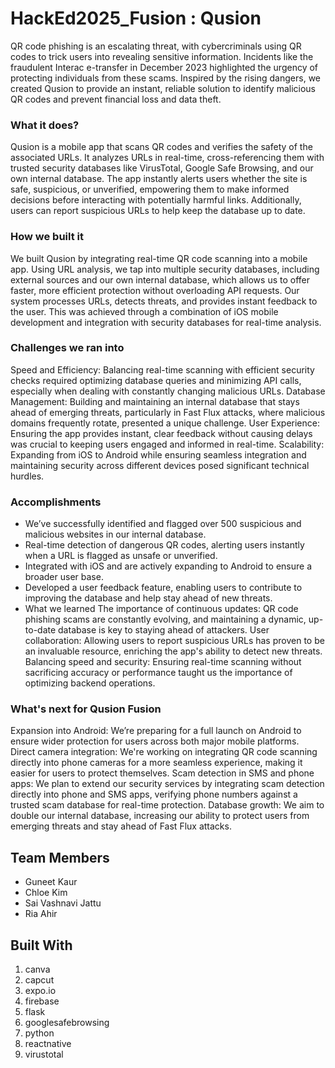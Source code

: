 # HackEd2025_Fusion : Qusion

QR code phishing is an escalating threat, with cybercriminals using QR codes to trick users into revealing sensitive information. Incidents like the fraudulent Interac e-transfer in December 2023 highlighted the urgency of protecting individuals from these scams. Inspired by the rising dangers, we created Qusion to provide an instant, reliable solution to identify malicious QR codes and prevent financial loss and data theft.

### What it does? 
Qusion is a mobile app that scans QR codes and verifies the safety of the associated URLs. It analyzes URLs in real-time, cross-referencing them with trusted security databases like VirusTotal, Google Safe Browsing, and our own internal database. The app instantly alerts users whether the site is safe, suspicious, or unverified, empowering them to make informed decisions before interacting with potentially harmful links. Additionally, users can report suspicious URLs to help keep the database up to date.

### How we built it 
We built Qusion by integrating real-time QR code scanning into a mobile app. Using URL analysis, we tap into multiple security databases, including external sources and our own internal database, which allows us to offer faster, more efficient protection without overloading API requests. Our system processes URLs, detects threats, and provides instant feedback to the user. This was achieved through a combination of iOS mobile development and integration with security databases for real-time analysis.

### Challenges we ran into

Speed and Efficiency: Balancing real-time scanning with efficient security checks required optimizing database queries and minimizing API calls, especially when dealing with constantly changing malicious URLs.
Database Management: Building and maintaining an internal database that stays ahead of emerging threats, particularly in Fast Flux attacks, where malicious domains frequently rotate, presented a unique challenge.
User Experience: Ensuring the app provides instant, clear feedback without causing delays was crucial to keeping users engaged and informed in real-time. Scalability: Expanding from iOS to Android while ensuring seamless integration and maintaining security across different devices posed significant technical hurdles.

### Accomplishments 
* We’ve successfully identified and flagged over 500 suspicious and malicious websites in our internal database.
* Real-time detection of dangerous QR codes, alerting users instantly when a URL is flagged as unsafe or unverified.
* Integrated with iOS and are actively expanding to Android to ensure a broader user base.
* Developed a user feedback feature, enabling users to contribute to improving the database and help stay ahead of new threats.
* What we learned The importance of continuous updates: QR code phishing scams are constantly evolving, and maintaining a dynamic, up-to-date database is key to staying ahead of attackers. User collaboration: Allowing users to report suspicious URLs has proven to be an invaluable resource, enriching the app's ability to detect new threats. Balancing speed and security: Ensuring real-time scanning without sacrificing accuracy or performance taught us the importance of optimizing backend operations.

### What's next for Qusion Fusion 
Expansion into Android: We’re preparing for a full launch on Android to ensure wider protection for users across both major mobile platforms. Direct camera integration: We're working on integrating QR code scanning directly into phone cameras for a more seamless experience, making it easier for users to protect themselves. Scam detection in SMS and phone apps: We plan to extend our security services by integrating scam detection directly into phone and SMS apps, verifying phone numbers against a trusted scam database for real-time protection. Database growth: We aim to double our internal database, increasing our ability to protect users from emerging threats and stay ahead of Fast Flux attacks.

## Team Members
* Guneet Kaur
* Chloe Kim
* Sai Vashnavi Jattu
* Ria Ahir

## Built With
1. canva
2. capcut
3. expo.io
4. firebase
5. flask
6. googlesafebrowsing
7. python
8. reactnative
9. virustotal
